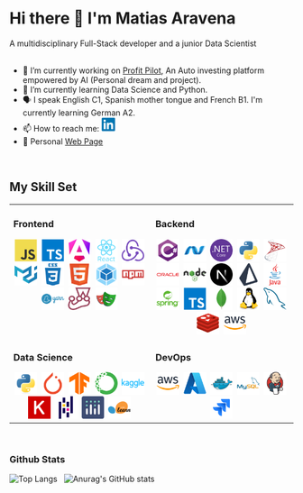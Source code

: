 <h1>Hi there 👋 I'm Matias Aravena</h1>
A multidisciplinary Full-Stack developer and a junior Data Scientist
<br /><br />

<!--
**MatAravena/MatAravena** is a ✨ _special_ ✨ repository because its `README.md` (this file) appears on your GitHub profile.

TypeScript   5 hrs 46 mins   ███████████░░░░░░░░░░░░░░   43.88 % \n
JavaScript   5 hrs 19 mins   ██████████░░░░░░░░░░░░░░░   40.41 % \n
JSON         1 hr 25 mins    ██▓░░░░░░░░░░░░░░░░░░░░░░   10.85 % \n
Bash         19 mins         ▓░░░░░░░░░░░░░░░░░░░░░░░░   02.47 % \n
HTML         16 mins         ▓░░░░░░░░░░░░░░░░░░░░░░░░   02.06 % \n
Here are some ideas to get you started:

- 🔭 I’m currently working on ...
- 🌱 I’m currently learning ...
- 👯 I’m looking to collaborate on ...
- 🤔 I’m looking for help with ...
- 💬 Ask me about ...
- 📫 How to reach me: ...
- 😄 Pronouns: ...
- ⚡ Fun fact: ...
-->

<ul>
  <li>🔭 I’m currently working on <a href="https://github.com/MatAravena/AutoInvestingBot">Profit Pilot</a>, An Auto investing platform empowered by AI (Personal dream and project).</li>
  <li>🌱 I’m currently learning Data Science and Python.</li>
  <li>🗣 I speak English C1, Spanish mother tongue and French B1. I'm currently learning German A2.</li>
  <li>📫 How to reach me: <a href="https://www.linkedin.com/in/matias-aravena/"> <img border="0" alt="Linkedin" src="https://github.com/devicons/devicon/blob/master/icons/linkedin/linkedin-original.svg" width="25" height="25"> </a></li>
  <li>🌱 Personal <a href="https://MatAravena.github.io"> Web Page</a>  </li>
  
</ul>

<br/>

<h2>My Skill Set</h2>
<table>
<tr>
  <td valign="top" width="50%">
    <h3>Frontend</h3>
    <div align="center">
    <img src="https://github.com/devicons/devicon/blob/master/icons/javascript/javascript-original.svg" title="JavaScript" alt="JavaScript" width="40" height="40"/>&nbsp;
    <img src="https://github.com/devicons/devicon/blob/master/icons/typescript/typescript-original.svg" title="Typescript" alt="Typescript" width="40" height="40"/>&nbsp;
    <img src="https://github.com/devicons/devicon/blob/master/icons/angular/angular-original.svg" title="Angular" alt="Angular" width="40" height="40"/>&nbsp;
    <img src="https://github.com/devicons/devicon/blob/master/icons/react/react-original-wordmark.svg" title="React" alt="React" width="40" height="40"/>&nbsp;
    <img src="https://github.com/devicons/devicon/blob/master/icons/redux/redux-original.svg" title="Redux" alt="Redux" width="40" height="40"/>&nbsp;
    <img src="https://github.com/devicons/devicon/blob/master/icons/materialui/materialui-original.svg" title="Material UI" alt="Material UI" width="40" height="40"/>&nbsp;
    <img src="https://github.com/devicons/devicon/blob/master/icons/css3/css3-plain-wordmark.svg"  title="CSS3" alt="CSS" width="40" height="40"/>&nbsp;
    <img src="https://github.com/devicons/devicon/blob/master/icons/html5/html5-original.svg" title="HTML5" alt="HTML" width="40" height="40"/>&nbsp;
    <img src="https://github.com/devicons/devicon/blob/master/icons/webpack/webpack-original.svg" title="Webpack" alt="Webpack " width="40" height="40"/>&nbsp;
    <img src="https://github.com/devicons/devicon/blob/master/icons/npm/npm-original-wordmark.svg" title="Npm" alt="Npm" width="40" height="40"/>&nbsp;
    <img src="https://github.com/devicons/devicon/blob/master/icons/yarn/yarn-original-wordmark.svg" title="Yarn" alt="Yarn" width="40" height="40"/>&nbsp;
    <img src="https://github.com/devicons/devicon/blob/master/icons/jest/jest-plain.svg" title="Jest" alt="Jest" width="40" height="40"/>&nbsp;
    <img src="https://github.com/devicons/devicon/blob/master/icons/playwright/playwright-original.svg" title="PlayWright" alt="PlayWright" width="40" height="40"/>&nbsp;
    </div>
  </td>
  <td valign="top" width="50%">
    <h3>Backend</h3>
    <div align="center">
      <img src="https://github.com/devicons/devicon/blob/master/icons/csharp/csharp-original.svg" title="CSharp" alt="CSharp" width="40" height="40"/>&nbsp;
      <img src="https://github.com/devicons/devicon/blob/master/icons/dot-net/dot-net-original.svg" title=".Net" alt=".NEt" width="40" height="40"/>&nbsp;
      <img src="https://github.com/devicons/devicon/blob/master/icons/dotnetcore/dotnetcore-original.svg" title=".NetCore" alt=".NetCore" width="40" height="40"/>&nbsp;
      <img src="https://github.com/devicons/devicon/blob/master/icons/python/python-original.svg" title="Python" alt="Python" width="40" height="40"/>&nbsp;
      <img src="https://github.com/devicons/devicon/blob/master/icons/microsoftsqlserver/microsoftsqlserver-original.svg" title="Mss" alt="Mss" width="40" height="40"/>&nbsp;
      <img src="https://github.com/devicons/devicon/blob/master/icons/oracle/oracle-original.svg" title="Oracle" alt="Oracle" width="40" height="40"/>&nbsp;
      <img src="https://github.com/devicons/devicon/blob/master/icons/nodejs/nodejs-original-wordmark.svg" title="NodeJS" alt="NodeJS" width="40" height="40"/>&nbsp;
      <img src="https://github.com/devicons/devicon/blob/master/icons/nextjs/nextjs-original.svg" title="NextJS" alt="NextJS" width="40" height="40"/>&nbsp;
      <img src="https://github.com/devicons/devicon/blob/master/icons/prisma/prisma-original.svg" title="Prisma" alt="Prisma" width="40" height="40"/>&nbsp;
      <img src="https://github.com/devicons/devicon/blob/master/icons/java/java-original-wordmark.svg" title="Java" alt="Java" width="40" height="40"/>&nbsp;
      <img src="https://github.com/devicons/devicon/blob/master/icons/spring/spring-original-wordmark.svg" title="Spring" alt="Spring" width="40" height="40"/>&nbsp;
      <img src="https://github.com/devicons/devicon/blob/master/icons/typescript/typescript-original.svg" title="Typescript" alt="Typescript" width="40" height="40"/>&nbsp;
      <img src="https://github.com/devicons/devicon/blob/master/icons/mongodb/mongodb-original.svg" title="Mongodb" alt="Mongodb" width="40" height="40"/>&nbsp;
      <img src="https://github.com/devicons/devicon/blob/master/icons/linux/linux-original.svg" title="Linux" alt="Linux" width="40" height="40"/>&nbsp;
      <img src="https://github.com/devicons/devicon/blob/master/icons/mysql/mysql-original.svg" title="Mysql" alt="Mysql" width="40" height="40"/>&nbsp;
      <img src="https://github.com/devicons/devicon/blob/master/icons/redis/redis-original.svg" title="Redis" alt="Redis" width="40" height="40"/>&nbsp;
      <img src="https://github.com/devicons/devicon/blob/master/icons/amazonwebservices/amazonwebservices-original-wordmark.svg" title="AWS" alt="AWS" width="40" height="40"/>&nbsp;
      </div>
    </td>
</tr>
<tr>
  <td valign="top" width="50%">
    <h3>Data Science</h3>
    <div align="center">
        <img src="https://github.com/devicons/devicon/blob/master/icons/python/python-original.svg" title="Python" alt="Python" width="40" height="40"/>&nbsp;
        <img src="https://github.com/devicons/devicon/blob/master/icons/pytorch/pytorch-original.svg" title="Pytorch"  alt="Pytorch" width="40" height="40"/>&nbsp;
        <img src="https://github.com/devicons/devicon/blob/master/icons/tensorflow/tensorflow-original.svg" title="Tensorflow"  alt="Tensorflow" width="40" height="40"/>&nbsp;
        <img src="https://github.com/devicons/devicon/blob/master/icons/anaconda/anaconda-original.svg" title="Anaconda"  alt="Anaconda" width="40" height="40"/>&nbsp;
        <img src="https://github.com/devicons/devicon/blob/master/icons/kaggle/kaggle-original-wordmark.svg" title="Kaggle"  alt="Kaggle" width="40" height="40"/>&nbsp;
        <img src="https://github.com/devicons/devicon/blob/master/icons/keras/keras-original.svg" title="Keras"  alt="Keras" width="40" height="40"/>&nbsp;
        <img src="https://github.com/devicons/devicon/blob/master/icons/pandas/pandas-original.svg" title="Pandas"  alt="Pandas" width="40" height="40"/>&nbsp;
        <img src="https://github.com/devicons/devicon/blob/master/icons/plotly/plotly-original.svg" title="Plotly"  alt="Plotly" width="40" height="40"/>&nbsp;
        <img src="https://github.com/devicons/devicon/blob/master/icons/scikitlearn/scikitlearn-original.svg" title="Scikitlearn"  alt="Scikitlearn" width="40" height="40"/>&nbsp;
    </div>
  </td>
  <td valign="top" width="50%">
    <h3>DevOps</h3>
    <div align="center">
        <img src="https://github.com/devicons/devicon/blob/master/icons/amazonwebservices/amazonwebservices-original-wordmark.svg" title="AWS" alt="AWS" width="40" height="40"/>&nbsp;
        <img src="https://github.com/devicons/devicon/blob/master/icons/azure/azure-original.svg" title="Azure" alt="Azure" width="40" height="40"/>&nbsp;
        <img src="https://github.com/devicons/devicon/blob/master/icons/docker/docker-original.svg" title="Docker" alt="Docker" width="40" height="40"/>&nbsp;
        <img src="https://github.com/devicons/devicon/blob/master/icons/mysql/mysql-original-wordmark.svg" title="MySQL"  alt="MySQL" width="40" height="40"/>&nbsp;
        <img src="https://github.com/devicons/devicon/blob/master/icons/jenkins/jenkins-original.svg" title="Jenkins"  alt="Jenkins" width="40" height="40"/>&nbsp;
        <img src="https://github.com/devicons/devicon/blob/master/icons/jira/jira-original.svg" title="Jira"  alt="Jira" width="40" height="40"/>&nbsp;
    </div>
  </td>
</tr>
</table>

<br/> 

### Github Stats
![Top Langs](https://github-readme-stats.vercel.app/api/top-langs/?username=MatAravena&hide=javascript,css,scss,html&theme=tokyonight) &nbsp;
![Anurag's GitHub stats](https://github-readme-stats.vercel.app/api?username=MatAravena&show_icons=true&theme=radical)

<!--
  https://raw.githubusercontent.com/asudbury/github-stats-transparent/output/generated/overview.svg
  <img src="https://github.com/devicons/devicon/blob/master/icons/flutter/flutter-original.svg" title="Flutter" alt="Flutter" width="40" height="40"/>&nbsp;
  <img src="https://github.com/devicons/devicon/blob/master/icons/firebase/firebase-plain-wordmark.svg" title="Firebase" alt="Firebase" width="40" height="40"/>&nbsp;
  [![Harlok's WakaTime stats](https://github-readme-stats.vercel.app/api/wakatime?username=MatAravena)](https://github.com/anuraghazra/github-readme-stats)[](url)
-->

